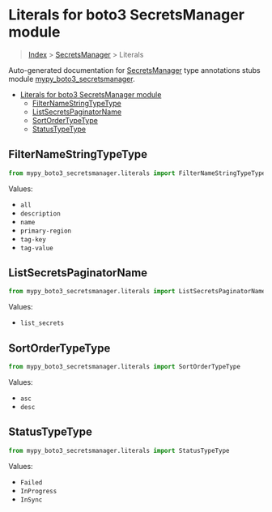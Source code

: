 # Literals for boto3 SecretsManager module

> [Index](..) > [SecretsManager](.) > Literals

Auto-generated documentation for
[SecretsManager](https://boto3.amazonaws.com/v1/documentation/api/1.17.78/reference/services/secretsmanager.html#SecretsManager)
type annotations stubs module
[mypy_boto3_secretsmanager](https://pypi.org/project/mypy-boto3-secretsmanager/).

- [Literals for boto3 SecretsManager module](#literals-for-boto3-secretsmanager-module)
  - [FilterNameStringTypeType](#filternamestringtypetype)
  - [ListSecretsPaginatorName](#listsecretspaginatorname)
  - [SortOrderTypeType](#sortordertypetype)
  - [StatusTypeType](#statustypetype)

## FilterNameStringTypeType

```python
from mypy_boto3_secretsmanager.literals import FilterNameStringTypeType
```

Values:

- `all`
- `description`
- `name`
- `primary-region`
- `tag-key`
- `tag-value`

## ListSecretsPaginatorName

```python
from mypy_boto3_secretsmanager.literals import ListSecretsPaginatorName
```

Values:

- `list_secrets`

## SortOrderTypeType

```python
from mypy_boto3_secretsmanager.literals import SortOrderTypeType
```

Values:

- `asc`
- `desc`

## StatusTypeType

```python
from mypy_boto3_secretsmanager.literals import StatusTypeType
```

Values:

- `Failed`
- `InProgress`
- `InSync`
